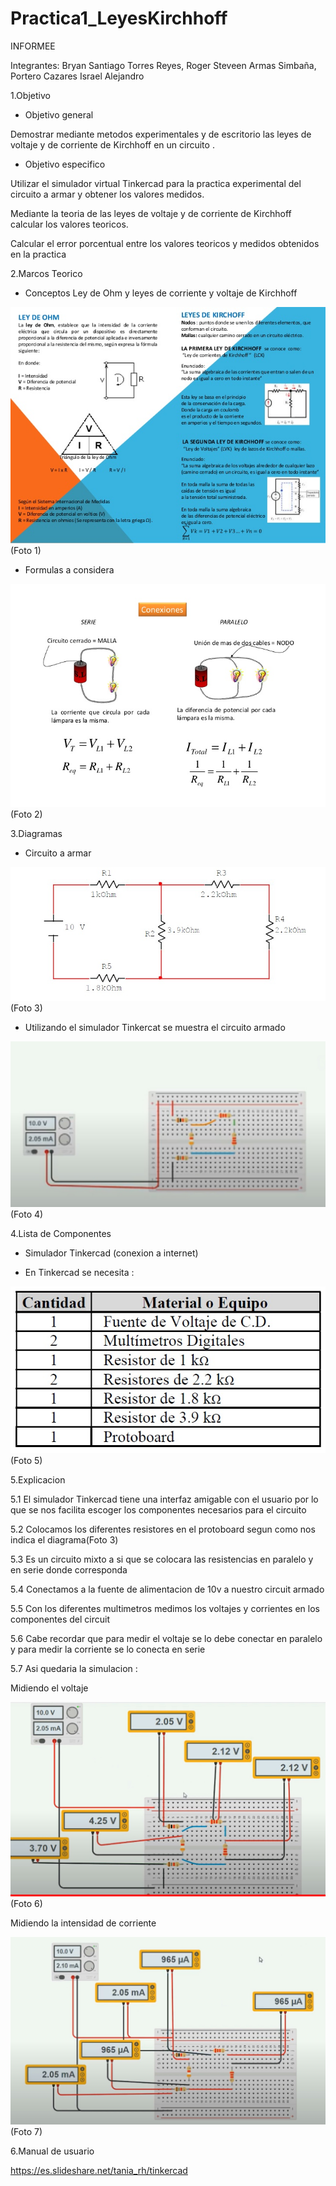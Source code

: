 
# Practica1_LeyesKirchhoff 

INFORMEE

Integrantes: Bryan Santiago Torres Reyes, Roger Steveen Armas Simbaña, Portero Cazares Israel Alejandro

1.Objetivo

* Objetivo general

Demostrar  mediante  metodos experimentales y de escritorio las leyes de voltaje y de corriente de Kirchhoff en un circuito .

* Objetivo  especifico

Utilizar el simulador virtual Tinkercad para la practica experimental del circuito a armar y  obtener los valores  medidos.

Mediante la teoria de  las leyes de voltaje y de corriente de Kirchhoff calcular los valores teoricos.

Calcular  el error porcentual entre los valores  teoricos y  medidos obtenidos en la practica


2.Marcos Teorico

* Conceptos Ley de Ohm y leyes de corriente  y voltaje de Kirchhoff

![]( https://github.com/iaportero/Practica1_LeyesKirchhoff/blob/main/mapa%20leyes.jpg)
(Foto 1)

* Formulas a considera

![](https://github.com/iaportero/Practica1_LeyesKirchhoff/blob/main/foto%202.jpg)
(Foto 2)



 3.Diagramas

*  Circuito a armar

![](https://github.com/iaportero/Practica1_LeyesKirchhoff/blob/main/foto%203.jpg)
(Foto 3)


* Utilizando el simulador Tinkercat se muestra el circuito armado

![](https://github.com/iaportero/Practica1_LeyesKirchhoff/blob/main/foto%204.jpg)
(Foto 4)

4.Lista de Componentes

* Simulador Tinkercad (conexion a internet)
 
* En Tinkercad  se necesita :

![](https://github.com/iaportero/Practica1_LeyesKirchhoff/blob/main/foto%205.jpg)
(Foto 5)

5.Explicacion

5.1 El simulador Tinkercad tiene una interfaz amigable con el usuario por lo que se nos facilita escoger los componentes necesarios para el circuito

5.2 Colocamos los diferentes resistores en el protoboard segun como nos indica el diagrama(Foto 3)

5.3  Es un circuito mixto a si que se colocara  las  resistencias  en paralelo y en serie donde corresponda

5.4  Conectamos a la fuente de alimentacion  de 10v a nuestro circuit armado

5.5  Con  los diferentes multimetros medimos  los voltajes y corrientes en  los componentes del circuit

5.6 Cabe recordar que para medir el voltaje se lo debe  conectar en paralelo y para medir la corriente  se lo conecta en serie

5.7  Asi quedaria la simulacion :

Midiendo el voltaje

![](https://github.com/iaportero/Practica1_LeyesKirchhoff/blob/main/foto%206.jpg)
(Foto 6)


Midiendo la intensidad de corriente

![](https://github.com/iaportero/Practica1_LeyesKirchhoff/blob/main/foto%207.jpg)
(Foto 7)

6.Manual de usuario

https://es.slideshare.net/tania_rh/tinkercad





